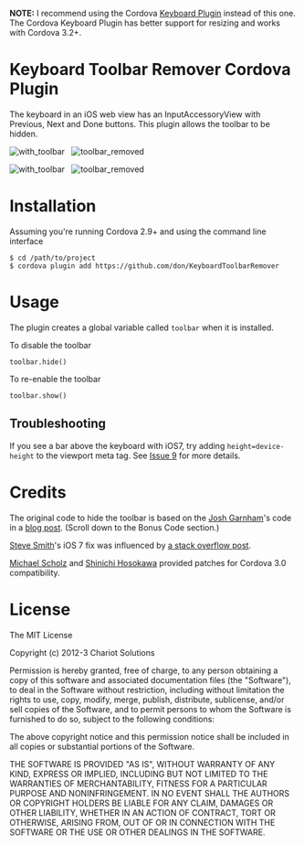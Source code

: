 **NOTE:** I recommend using the Cordova [Keyboard Plugin](https://github.com/apache/cordova-plugins/tree/master/keyboard)  instead of this one. The Cordova Keyboard Plugin has better support for resizing and works with Cordova 3.2+.

# Keyboard Toolbar Remover Cordova Plugin 

The keyboard in an iOS web view has an InputAccessoryView with Previous, Next and Done buttons. This plugin allows the toolbar to be hidden.

![with_toolbar](https://github.com/don/KeyboardToolbarRemover/raw/master/ios7_with_toolbar.png) &nbsp; ![toolbar_removed](https://github.com/don/KeyboardToolbarRemover/raw/master/ios7_toolbar_removed.png)

![with_toolbar](https://github.com/don/KeyboardToolbarRemover/raw/master/with_toolbar.png) &nbsp; ![toolbar_removed](https://github.com/don/KeyboardToolbarRemover/raw/master/toolbar_removed.png)

# Installation

Assuming you're running Cordova 2.9+ and using the command line interface

    $ cd /path/to/project
    $ cordova plugin add https://github.com/don/KeyboardToolbarRemover
    
# Usage

The plugin creates a global variable called `toolbar` when it is installed.

To disable the toolbar 

	toolbar.hide()

To re-enable the toolbar

	toolbar.show()
	
## Troubleshooting

If you see a bar above the keyboard with iOS7, try adding `height=device-height` to the viewport meta tag. See [Issue 9](https://github.com/don/KeyboardToolbarRemover/issues/9) for more details.

# Credits

The original code to hide the toolbar is based on the [Josh Garnham](http://twitter.com/jgarnham)'s code in a [blog post](http://ios-blog.co.uk/tutorials/rich-text-editing-a-simple-start-part-1/). (Scroll down to the Bonus Code section.)

[Steve Smith](https://github.com/stevenpsmith)'s iOS 7 fix was influenced by [a stack overflow post](http://stackoverflow.com/questions/18837551/remove-keyboard-form-toolbar-on-ios7-leaves-a-blur-behind/19042392#19042392).

[Michael Scholz](https://github.com/MichaelRando) and [Shinichi Hosokawa](https://github.com/shosokawa) provided patches for Cordova 3.0 compatibility.

# License

The MIT License

Copyright (c) 2012-3 Chariot Solutions

Permission is hereby granted, free of charge, to any person obtaining a copy
of this software and associated documentation files (the "Software"), to deal
in the Software without restriction, including without limitation the rights
to use, copy, modify, merge, publish, distribute, sublicense, and/or sell
copies of the Software, and to permit persons to whom the Software is
furnished to do so, subject to the following conditions:

The above copyright notice and this permission notice shall be included in
all copies or substantial portions of the Software.

THE SOFTWARE IS PROVIDED "AS IS", WITHOUT WARRANTY OF ANY KIND, EXPRESS OR
IMPLIED, INCLUDING BUT NOT LIMITED TO THE WARRANTIES OF MERCHANTABILITY,
FITNESS FOR A PARTICULAR PURPOSE AND NONINFRINGEMENT. IN NO EVENT SHALL THE
AUTHORS OR COPYRIGHT HOLDERS BE LIABLE FOR ANY CLAIM, DAMAGES OR OTHER
LIABILITY, WHETHER IN AN ACTION OF CONTRACT, TORT OR OTHERWISE, ARISING FROM,
OUT OF OR IN CONNECTION WITH THE SOFTWARE OR THE USE OR OTHER DEALINGS IN
THE SOFTWARE.

